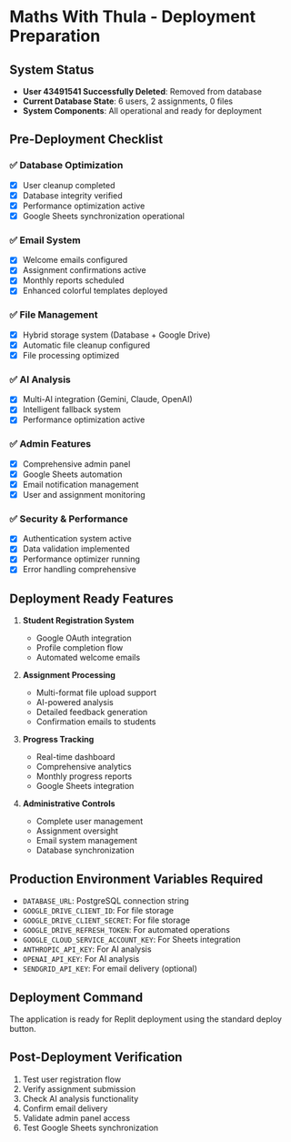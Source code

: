 # Maths With Thula - Deployment Preparation

## System Status
- **User 43491541 Successfully Deleted**: Removed from database
- **Current Database State**: 6 users, 2 assignments, 0 files
- **System Components**: All operational and ready for deployment

## Pre-Deployment Checklist

### ✅ Database Optimization
- [x] User cleanup completed
- [x] Database integrity verified
- [x] Performance optimization active
- [x] Google Sheets synchronization operational

### ✅ Email System
- [x] Welcome emails configured
- [x] Assignment confirmations active
- [x] Monthly reports scheduled
- [x] Enhanced colorful templates deployed

### ✅ File Management
- [x] Hybrid storage system (Database + Google Drive)
- [x] Automatic file cleanup configured
- [x] File processing optimized

### ✅ AI Analysis
- [x] Multi-AI integration (Gemini, Claude, OpenAI)
- [x] Intelligent fallback system
- [x] Performance optimization active

### ✅ Admin Features
- [x] Comprehensive admin panel
- [x] Google Sheets automation
- [x] Email notification management
- [x] User and assignment monitoring

### ✅ Security & Performance
- [x] Authentication system active
- [x] Data validation implemented
- [x] Performance optimizer running
- [x] Error handling comprehensive

## Deployment Ready Features

1. **Student Registration System**
   - Google OAuth integration
   - Profile completion flow
   - Automated welcome emails

2. **Assignment Processing**
   - Multi-format file upload support
   - AI-powered analysis
   - Detailed feedback generation
   - Confirmation emails to students

3. **Progress Tracking**
   - Real-time dashboard
   - Comprehensive analytics
   - Monthly progress reports
   - Google Sheets integration

4. **Administrative Controls**
   - Complete user management
   - Assignment oversight
   - Email system management
   - Database synchronization

## Production Environment Variables Required

- `DATABASE_URL`: PostgreSQL connection string
- `GOOGLE_DRIVE_CLIENT_ID`: For file storage
- `GOOGLE_DRIVE_CLIENT_SECRET`: For file storage
- `GOOGLE_DRIVE_REFRESH_TOKEN`: For automated operations
- `GOOGLE_CLOUD_SERVICE_ACCOUNT_KEY`: For Sheets integration
- `ANTHROPIC_API_KEY`: For AI analysis
- `OPENAI_API_KEY`: For AI analysis
- `SENDGRID_API_KEY`: For email delivery (optional)

## Deployment Command
The application is ready for Replit deployment using the standard deploy button.

## Post-Deployment Verification
1. Test user registration flow
2. Verify assignment submission
3. Check AI analysis functionality
4. Confirm email delivery
5. Validate admin panel access
6. Test Google Sheets synchronization